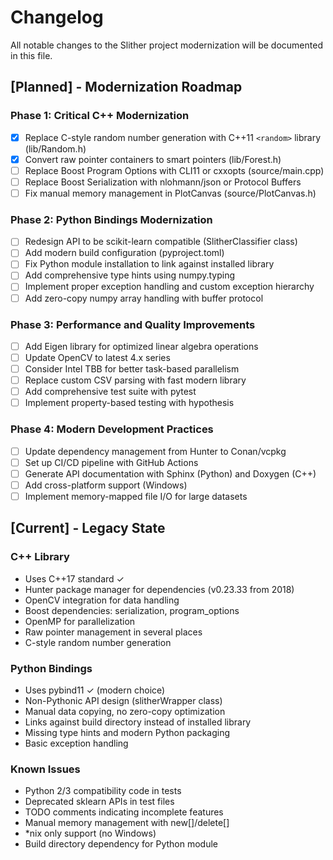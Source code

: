 # Changelog

All notable changes to the Slither project modernization will be documented in this file.

## [Planned] - Modernization Roadmap

### Phase 1: Critical C++ Modernization
- [x] Replace C-style random number generation with C++11 `<random>` library (lib/Random.h)
- [x] Convert raw pointer containers to smart pointers (lib/Forest.h)
- [ ] Replace Boost Program Options with CLI11 or cxxopts (source/main.cpp)
- [ ] Replace Boost Serialization with nlohmann/json or Protocol Buffers
- [ ] Fix manual memory management in PlotCanvas (source/PlotCanvas.h)

### Phase 2: Python Bindings Modernization
- [ ] Redesign API to be scikit-learn compatible (SlitherClassifier class)
- [ ] Add modern build configuration (pyproject.toml)
- [ ] Fix Python module installation to link against installed library
- [ ] Add comprehensive type hints using numpy.typing
- [ ] Implement proper exception handling and custom exception hierarchy
- [ ] Add zero-copy numpy array handling with buffer protocol

### Phase 3: Performance and Quality Improvements
- [ ] Add Eigen library for optimized linear algebra operations
- [ ] Update OpenCV to latest 4.x series
- [ ] Consider Intel TBB for better task-based parallelism
- [ ] Replace custom CSV parsing with fast modern library
- [ ] Add comprehensive test suite with pytest
- [ ] Implement property-based testing with hypothesis

### Phase 4: Modern Development Practices
- [ ] Update dependency management from Hunter to Conan/vcpkg
- [ ] Set up CI/CD pipeline with GitHub Actions
- [ ] Generate API documentation with Sphinx (Python) and Doxygen (C++)
- [ ] Add cross-platform support (Windows)
- [ ] Implement memory-mapped file I/O for large datasets

## [Current] - Legacy State

### C++ Library
- Uses C++17 standard ✓
- Hunter package manager for dependencies (v0.23.33 from 2018)
- OpenCV integration for data handling
- Boost dependencies: serialization, program_options
- OpenMP for parallelization
- Raw pointer management in several places
- C-style random number generation

### Python Bindings
- Uses pybind11 ✓ (modern choice)
- Non-Pythonic API design (slitherWrapper class)
- Manual data copying, no zero-copy optimization
- Links against build directory instead of installed library
- Missing type hints and modern Python packaging
- Basic exception handling

### Known Issues
- Python 2/3 compatibility code in tests
- Deprecated sklearn APIs in test files
- TODO comments indicating incomplete features
- Manual memory management with new[]/delete[]
- *nix only support (no Windows)
- Build directory dependency for Python module
